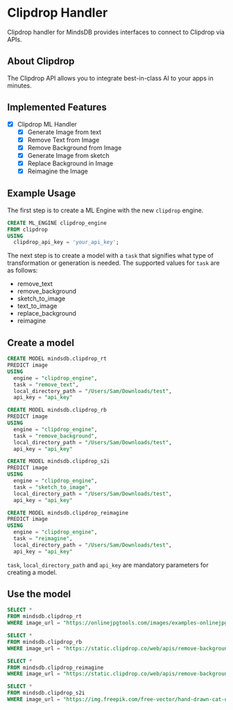 # Clipdrop Handler

Clipdrop handler for MindsDB provides interfaces to connect to Clipdrop via APIs.

## About Clipdrop

The Clipdrop API allows you to integrate best-in-class AI to your apps in minutes.

## Implemented Features

- [x] Clipdrop ML Handler
  - [x] Generate Image from text
  - [x] Remove Text from Image
  - [x] Remove Background from Image
  - [x] Generate Image from sketch
  - [x] Replace Background in Image
  - [x] Reimagine the Image

## Example Usage

The first step is to create a ML Engine with the new `clipdrop` engine.

~~~~sql
CREATE ML_ENGINE clipdrop_engine
FROM clipdrop
USING
  clipdrop_api_key = 'your_api_key';
~~~~


The next step is to create a model with a `task` that signifies what type of transformation or generation is needed. The supported values for `task` are as follows:

- remove_text
- remove_background
- sketch_to_image
- text_to_image
- replace_background
- reimagine


## Create a model

~~~~sql
CREATE MODEL mindsdb.clipdrop_rt
PREDICT image
USING
  engine = "clipdrop_engine",
  task = "remove_text",
  local_directory_path = "/Users/Sam/Downloads/test",
  api_key = "api_key"
~~~~

~~~~sql
CREATE MODEL mindsdb.clipdrop_rb
PREDICT image
USING
  engine = "clipdrop_engine",
  task = "remove_background",
  local_directory_path = "/Users/Sam/Downloads/test",
  api_key = "api_key"
~~~~

~~~~sql
CREATE MODEL mindsdb.clipdrop_s2i
PREDICT image
USING
  engine = "clipdrop_engine",
  task = "sketch_to_image",
  local_directory_path = "/Users/Sam/Downloads/test",
  api_key = "api_key"
~~~~

~~~~sql
CREATE MODEL mindsdb.clipdrop_reimagine
PREDICT image
USING
  engine = "clipdrop_engine",
  task = "reimagine",
  local_directory_path = "/Users/Sam/Downloads/test",
  api_key = "api_key"
~~~~

`task`, `local_directory_path` and `api_key` are mandatory parameters for creating a model.

## Use the model

~~~~sql
SELECT *
FROM mindsdb.clipdrop_rt
WHERE image_url = "https://onlinejpgtools.com/images/examples-onlinejpgtools/calm-body-of-water-with-quote.jpg";
~~~~

~~~~sql
SELECT *
FROM mindsdb.clipdrop_rb
WHERE image_url = "https://static.clipdrop.co/web/apis/remove-background/input.jpg";
~~~~

~~~~sql
SELECT *
FROM mindsdb.clipdrop_reimagine
WHERE image_url = "https://static.clipdrop.co/web/apis/remove-background/input.jpg";
~~~~

~~~~sql
SELECT *
FROM mindsdb.clipdrop_s2i
WHERE image_url = "https://img.freepik.com/free-vector/hand-drawn-cat-outline-illustration_23-2149266368.jpg" AND text = "brown cat";
~~~~

